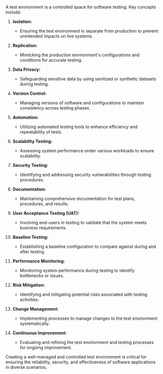 A test environment is a controlled space for software testing. Key concepts include:

1. **Isolation:**
    
    - Ensuring the test environment is separate from production to prevent unintended impacts on live systems.
2. **Replication:**
    
    - Mimicking the production environment's configurations and conditions for accurate testing.
3. **Data Privacy:**
    
    - Safeguarding sensitive data by using sanitized or synthetic datasets during testing.
4. **Version Control:**
    
    - Managing versions of software and configurations to maintain consistency across testing phases.
5. **Automation:**
    
    - Utilizing automated testing tools to enhance efficiency and repeatability of tests.
6. **Scalability Testing:**
    
    - Assessing system performance under various workloads to ensure scalability.
7. **Security Testing:**
    
    - Identifying and addressing security vulnerabilities through testing procedures.
8. **Documentation:**
    
    - Maintaining comprehensive documentation for test plans, procedures, and results.
9. **User Acceptance Testing (UAT):**
    
    - Involving end-users in testing to validate that the system meets business requirements.
10. **Baseline Testing:**
    
    - Establishing a baseline configuration to compare against during and after testing.
11. **Performance Monitoring:**
    
    - Monitoring system performance during testing to identify bottlenecks or issues.
12. **Risk Mitigation:**
    
    - Identifying and mitigating potential risks associated with testing activities.
13. **Change Management:**
    
    - Implementing processes to manage changes to the test environment systematically.
14. **Continuous Improvement:**
    
    - Evaluating and refining the test environment and testing processes for ongoing improvement.

Creating a well-managed and controlled test environment is critical for ensuring the reliability, security, and effectiveness of software applications in diverse scenarios.